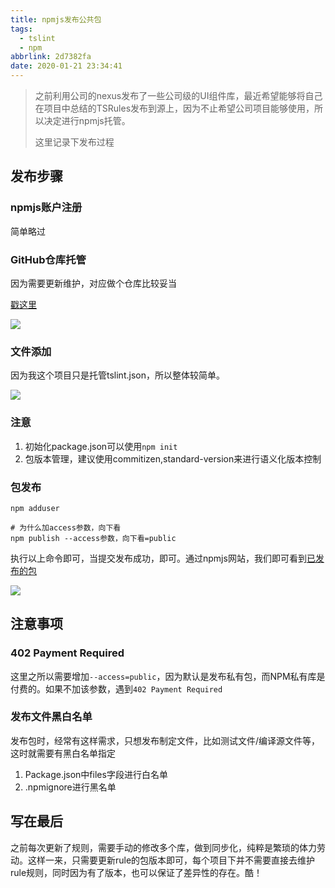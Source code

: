 ```yaml
---
title: npmjs发布公共包
tags:
  - tslint
  - npm
abbrlink: 2d7382fa
date: 2020-01-21 23:34:41
---
```

>  之前利用公司的nexus发布了一些公司级的UI组件库，最近希望能够将自己在项目中总结的TSRules发布到源上，因为不止希望公司项目能够使用，所以决定进行npmjs托管。
>
>  这里记录下发布过程

## 发布步骤

### npmjs账户注册
简单略过

### GitHub仓库托管
因为需要更新维护，对应做个仓库比较妥当

[戳这里](https://github.com/alanhg/tslint-recommend-rule)

![](https://i.imgur.com/dK7Pk6W.png)

### 文件添加

因为我这个项目只是托管tslint.json，所以整体较简单。

![](https://i.imgur.com/NK8WsWX.png)


### 注意
1. 初始化package.json可以使用`npm init`
2. 包版本管理，建议使用commitizen,standard-version来进行语义化版本控制

### 包发布

```
npm adduser

# 为什么加access参数，向下看
npm publish --access参数，向下看=public
```
执行以上命令即可，当提交发布成功，即可。通过npmjs网站，我们即可看到[已发布的包](https://www.npmjs.com/package/tslint-recommend-rule)

![](https://i.imgur.com/1ezHDc8.png)



## 注意事项

### 402 Payment Required

这里之所以需要增加`--access=public`，因为默认是发布私有包，而NPM私有库是付费的。如果不加该参数，遇到`402 Payment Required`



### 发布文件黑白名单

发布包时，经常有这样需求，只想发布制定文件，比如测试文件/编译源文件等，这时就需要有黑白名单指定

1. Package.json中files字段进行白名单
2. .npmignore进行黑名单



## 写在最后

之前每次更新了规则，需要手动的修改多个库，做到同步化，纯粹是繁琐的体力劳动。这样一来，只需要更新rule的包版本即可，每个项目下并不需要直接去维护rule规则，同时因为有了版本，也可以保证了差异性的存在。酷！
